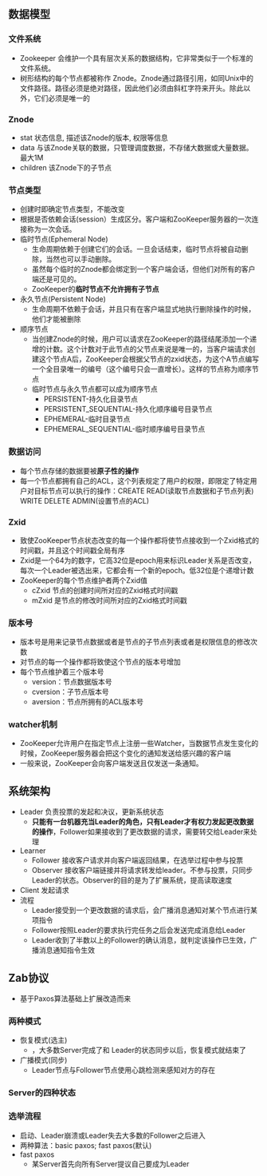 ## 数据模型
### 文件系统
- Zookeeper 会维护一个具有层次关系的数据结构，它非常类似于一个标准的文件系统。
- 树形结构的每个节点都被称作 Znode。Znode通过路径引用，如同Unix中的文件路径。路径必须是绝对路径，因此他们必须由斜杠字符来开头。除此以外，它们必须是唯一的
### Znode
- stat 状态信息, 描述该Znode的版本, 权限等信息
- data 与该Znode关联的数据，只管理调度数据，不存储大数据或大量数据。最大1M
- children 该Znode下的子节点
### 节点类型
- 创建时即确定节点类型，不能改变
- 根据是否依赖会话(session）生成区分。客户端和ZooKeeper服务器的一次连接称为一次会话。
- 临时节点(Ephemeral Node)
  - 生命周期依赖于创建它们的会话。一旦会话结束，临时节点将被自动删除，当然也可以手动删除。
  - 虽然每个临时的Znode都会绑定到一个客户端会话，但他们对所有的客户端还是可见的。
  - ZooKeeper的**临时节点不允许拥有子节点**
- 永久节点(Persistent Node)
  - 生命周期不依赖于会话，并且只有在客户端显式地执行删除操作的时候，他们才能被删除
- 顺序节点
  - 当创建Znode的时候，用户可以请求在ZooKeeper的路径结尾添加一个递增的计数。这个计数对于此节点的父节点来说是唯一的，当客户端请求创建这个节点A后，ZooKeeper会根据父节点的zxid状态，为这个A节点编写一个全目录唯一的编号（这个编号只会一直增长）。这样的节点称为顺序节点
  - 临时节点与永久节点都可以成为顺序节点
    - PERSISTENT-持久化目录节点
    - PERSISTENT_SEQUENTIAL-持久化顺序编号目录节点
    - EPHEMERAL-临时目录节点
    - EPHEMERAL_SEQUENTIAL-临时顺序编号目录节点
### 数据访问
- 每个节点存储的数据要被**原子性的操作**
- 每一个节点都拥有自己的ACL，这个列表规定了用户的权限，即限定了特定用户对目标节点可以执行的操作：CREATE READ(读取节点数据和子节点列表) WRITE DELETE ADMIN(设置节点的ACL)
### Zxid
- 致使ZooKeeper节点状态改变的每一个操作都将使节点接收到一个Zxid格式的时间戳，并且这个时间戳全局有序
- Zxid是一个64为的数字，它高32位是epoch用来标识Leader关系是否改变，每次一个Leader被选出来，它都会有一个新的epoch。低32位是个递增计数
- ZooKeeper的每个节点维护者两个Zxid值
  - cZxid 节点的创建时间所对应的Zxid格式时间戳
  - mZxid 是节点的修改时间所对应的Zxid格式时间戳
### 版本号
- 版本号是用来记录节点数据或者是节点的子节点列表或者是权限信息的修改次数
- 对节点的每一个操作都将致使这个节点的版本号增加
- 每个节点维护着三个版本号
  - version：节点数据版本号
  - cversion：子节点版本号
  - aversion：节点所拥有的ACL版本号
### watcher机制
- ZooKeeper允许用户在指定节点上注册一些Watcher，当数据节点发生变化的时候，ZooKeeper服务器会把这个变化的通知发送给感兴趣的客户端
- 一般来说，ZooKeeper会向客户端发送且仅发送一条通知。

## 系统架构
- Leader 负责投票的发起和决议，更新系统状态
  - **只能有一台机器充当Leader的角色，只有Leader才有权力发起更改数据的操作**，Follower如果接收到了更改数据的请求，需要转交给Leader来处理
- Learner
  - Follower 接收客户请求并向客户端返回结果，在选举过程中参与投票
  - Observer 接收客户端链接并将请求转发给leader。不参与投票，只同步Leader的状态。Observer的目的是为了扩展系统，提高读取速度
- Client 发起请求
- 流程
  - Leader接受到一个更改数据的请求后，会广播消息通知对某个节点进行某项指令
  - Follower按照Leader的要求执行完任务之后会发送完成消息给Leader
  - Leader收到了半数以上的Follower的确认消息，就判定该操作已生效，广播消息通知指令生效
  
## Zab协议
- 基于Paxos算法基础上扩展改造而来
### 两种模式
- 恢复模式(选主)
  - ，大多数Server完成了和 Leader的状态同步以后，恢复模式就结束了
- 广播模式(同步)
  - Leader节点与Follower节点使用心跳检测来感知对方的存在
### Server的四种状态
### 选举流程
  - 启动、Leader崩溃或Leader失去大多数的Follower之后进入
  - 两种算法：basic paxos; fast paxos(默认)
  - fast paxos
    - 某Server首先向所有Server提议自己要成为Leader

